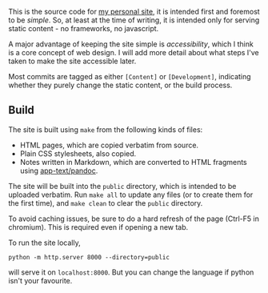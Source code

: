 This is the source code for [my personal
site](https://www.danielittlewood.xyz), it is intended first and foremost to be
*simple*. So, at least at the time of writing, it is intended only for serving
static content - no frameworks, no javascript.

A major advantage of keeping the site simple is *accessibility*, which I think
is a core concept of web design. I will add more detail about what steps I've
taken to make the site accessible later.

Most commits are tagged as either `[Content]` or `[Development]`, indicating
whether they purely change the static content, or the build process.

## Build

The site is built using `make` from the following kinds of files:

* HTML pages, which are copied verbatim from source.
* Plain CSS stylesheets, also copied.
* Notes written in Markdown, which are converted to HTML fragments using
  [app-text/pandoc](https://pandoc.org/).

The site will be built into the `public` directory, which is intended to be
uploaded verbatim. Run `make all` to update any files (or to create them for
the first time), and `make clean` to clear the `public` directory.

To avoid caching issues, be sure to do a hard refresh of the page (Ctrl-F5 in
chromium). This is required even if opening a new tab.

To run the site locally, 

```
python -m http.server 8000 --directory=public
```

will serve it on `localhost:8000`. But you can change the language if
python isn't your favourite.
